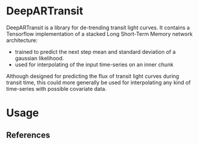 # DeepARTransit
DeepARTransit is a library for de-trending transit light curves.
It contains a Tensorflow implementation of a stacked Long Short-Term Memory network architecture: 
- trained to predict the next step mean and standard deviation of a gaussian likelihood.
- used for interpolating of the input time-series on an inner chunk

Although designed for predicting the flux of transit light curves during transit time, this could more generally be used for interpolating any kind of time-series with possible covariate data. 

# Usage 

## References


